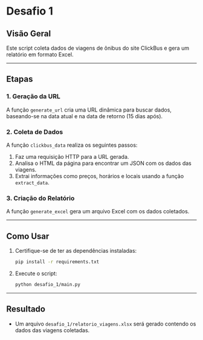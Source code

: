 # Desafio 1

## Visão Geral
Este script coleta dados de viagens de ônibus do site ClickBus e gera um relatório em formato Excel.

---

## Etapas

### 1. Geração da URL
A função `generate_url` cria uma URL dinâmica para buscar dados, baseando-se na data atual e na data de retorno (15 dias após).

### 2. Coleta de Dados
A função `clickbus_data` realiza os seguintes passos:
1. Faz uma requisição HTTP para a URL gerada.
2. Analisa o HTML da página para encontrar um JSON com os dados das viagens.
3. Extrai informações como preços, horários e locais usando a função `extract_data`.

### 3. Criação do Relatório
A função `generate_excel` gera um arquivo Excel com os dados coletados.

---

## Como Usar
1. Certifique-se de ter as dependências instaladas:
   ```bash
   pip install -r requirements.txt
   ```
2. Execute o script:
   ```bash
   python desafio_1/main.py
   ```

---

## Resultado
- Um arquivo `desafio_1/relatorio_viagens.xlsx` será gerado contendo os dados das viagens coletadas.

